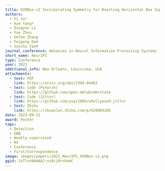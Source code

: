 ```yaml
---
title: H2RBox-v2 Incorporating Symmetry for Boosting Horizontal Box Supervised Oriented Object Detection
authors:
  - Yi Yu*
  - Xue Yang*
  - Qingyun Li
  - Yue Zhou
  - Gefan Zhang
  - Feipeng Da#
  - Junchi Yan#
journal_conference: Advances in Neural Information Processing Systems
short_name: NeurIPS
type: Conference
year: 2023
additional_info: New Orleans, Louisiana, USA
attachments:
  - text: PDF
    link: https://arxiv.org/abs/2304.04403
  - text: Code (Pytorch)
    link: https://github.com/open-mmlab/mmrotate
  - text: Code (Jittor)
    link: https://github.com/yuyi1005/whollywood-jittor
  - text: Zhihu
    link: https://zhuanlan.zhihu.com/p/620884206
date: 2023-09-22
award: Poster
tags:
  - Detection
  - OBB
  - Weakly-supervised
  - RS
  - Conference
  - First/Correspondence
image: images/papers/2023_NeurIPS_H2RBox-v2.png
ggid: 2xTlvV0AAAAJ:ns9cj8rnVeAC
---
```

